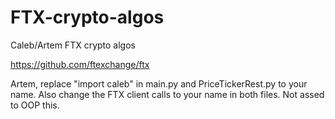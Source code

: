 # FTX-crypto-algos

Caleb/Artem FTX crypto algos

https://github.com/ftexchange/ftx

Artem, replace "import caleb" in main.py and PriceTickerRest.py to your name. Also change the FTX client calls to your name in both files. Not assed to OOP this.
